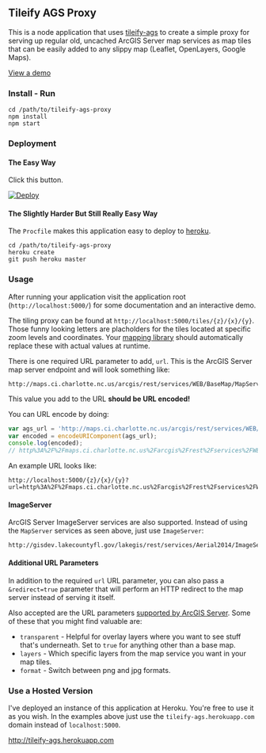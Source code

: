 ## Tileify AGS Proxy

This is a node application that uses [tileify-ags](https://github.com/JasonSanford/tileify-ags) to create a simple proxy for serving up regular old, uncached ArcGIS Server map services as map tiles that can be easily added to any slippy map (Leaflet, OpenLayers, Google Maps).

[View a demo](https://tileify-ags.herokuapp.com/)

### Install - Run

```
cd /path/to/tileify-ags-proxy
npm install
npm start
```

### Deployment

#### The Easy Way

Click this button.

[![Deploy](https://www.herokucdn.com/deploy/button.png)](https://heroku.com/deploy?template=https://github.com/JasonSanford/tileify-ags-proxy)

#### The Slightly Harder But Still Really Easy Way

The `Procfile` makes this application easy to deploy to [heroku](https://www.heroku.com/).

```
cd /path/to/tileify-ags-proxy
heroku create
git push heroku master
```

### Usage

After running your application visit the application root (`http://localhost:5000/`) for some documentation and an interactive demo.

The tiling proxy can be found at `http://localhost:5000/tiles/{z}/{x}/{y}`. Those funny looking letters are placholders for the tiles located at specific zoom levels and coordinates. Your [mapping library](http://leafletjs.com/reference.html#tilelayer) should automatically replace these with actual values at runtime.

There is one required URL parameter to add, `url`. This is the ArcGIS Server map server endpoint and will look something like:

    http://maps.ci.charlotte.nc.us/arcgis/rest/services/WEB/BaseMap/MapServer

This value you add to the URL **should be URL encoded!**

You can URL encode by doing:

```javascript
var ags_url = 'http://maps.ci.charlotte.nc.us/arcgis/rest/services/WEB/BaseMap/MapServer';
var encoded = encodeURIComponent(ags_url);
console.log(encoded);
// http%3A%2F%2Fmaps.ci.charlotte.nc.us%2Farcgis%2Frest%2Fservices%2FWEB%2FBaseMap%2FMapServer
```

An example URL looks like:

    http://localhost:5000/{z}/{x}/{y}?url=http%3A%2F%2Fmaps.ci.charlotte.nc.us%2Farcgis%2Frest%2Fservices%2FWEB%2FBaseMap%2FMapServer

#### ImageServer

ArcGIS Server ImageServer services are also supported. Instead of using the `MapServer` services as seen above, just use `ImageServer`:

    http://gisdev.lakecountyfl.gov/lakegis/rest/services/Aerial2014/ImageServer

#### Additional URL Parameters

In addition to the required `url` URL parameter, you can also pass a `&redirect=true` parameter that will perform an HTTP redirect to the map server instead of serving it itself.

Also accepted are the URL parameters [supported by ArcGIS Server](http://resources.esri.com/help/9.3/arcgisserver/apis/rest/export.html). Some of these that you might find valuable are:

* `transparent` - Helpful for overlay layers where you want to see stuff that's underneath. Set to `true` for anything other than a base map.
* `layers` - Which specific layers from the map service you want in your map tiles.
* `format` - Switch between png and jpg formats.

### Use a Hosted Version

I've deployed an instance of this application at Heroku. You're free to use it as you wish. In the examples above just use the `tileify-ags.herokuapp.com` domain instead of `localhost:5000`.

http://tileify-ags.herokuapp.com

